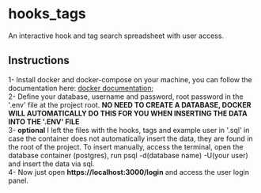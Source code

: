 # hooks_tags
An interactive hook and tag search spreadsheet with user access.

## Instructions <br>

1- Install docker and docker-compose on your machine, you can follow the documentation here: [docker documentation](https://docs.docker.com/);<br>
2- Define your database, username and password, root password in the '.env' file at the project root. **NO NEED TO CREATE A DATABASE, DOCKER WILL AUTOMATICALLY DO THIS FOR YOU WHEN INSERTING THE DATA INTO THE '.ENV' FILE**<br>
3- **optional** I left the files with the hooks, tags and example user in '.sql' in case the container does not automatically insert the data, they are found in the root of the project. To insert manually, access the terminal, open the database container (postgres), run psql -d(database name) -U(your user) and insert the data via sql.<br>
4- Now just open **https://localhost:3000/login** and access the user login panel.<br>
